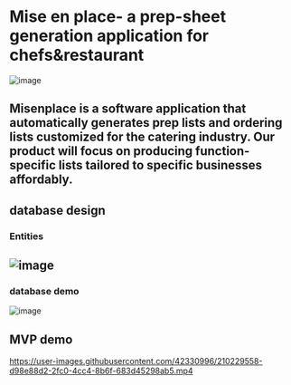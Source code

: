 # Mise en place- a prep-sheet generation application for chefs&restaurant
![image](https://user-images.githubusercontent.com/42330996/210781520-f4625d37-2c2a-46d7-aee6-93c9d234b06a.png)

##
Misenplace is a software application that automatically generates prep lists and ordering lists customized for the catering industry. Our product will focus on producing function-specific lists tailored to specific businesses affordably.
---
## database design

### Entities
![image](https://user-images.githubusercontent.com/42330996/210229472-dafd0ee5-6764-492f-8820-f3d64a07f215.png)
---
### database demo
![image](https://user-images.githubusercontent.com/42330996/210229523-df3b32cd-f9df-443c-a447-ce920c8d193c.png)

## MVP demo
https://user-images.githubusercontent.com/42330996/210229558-d98e88d2-2fc0-4cc4-8b6f-683d45298ab5.mp4

